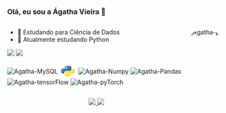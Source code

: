 ### Olá, eu sou a Ágatha Vieira 👋

##
<img align="right" alt="Agatha-pic" height="170" style="border-radius:50px;" src = "https://picrew.me/shareImg/org/202206/338224_UiF4cjSu.png">

-  🎲  Estudando para Ciência de Dados
-  🐍  Atualmente estudando Python

<div> 
  <a href="https://www.instagram.com/agathva/?hl=pt-br" target="_blank"><img src="https://img.shields.io/badge/-Instagram-%23E4405F?style=for-the-badge&logo=instagram&logoColor=white" target="_blank"></a>
  <a href="https://twitter.com/aga_magalhaes" target="_blank"><img src="https://img.shields.io/badge/Twitter-1DA1F2?style=for-the-badge&logo=twitter&logoColor=white" target="_blank"></a> 
</div>

<div style="display: inline_block"><br>
  <img align="center" alt="Agatha-MySQL" height="30" width="40" src="https://cdn.jsdelivr.net/gh/devicons/devicon/icons/mysql/mysql-original.svg">
  <img align="center" alt="Agatha-Python" height="30" width="40" src="https://raw.githubusercontent.com/devicons/devicon/master/icons/python/python-original.svg">
  <img align="center" alt="Agatha-Numpy" height="30" width="40" src="https://cdn.jsdelivr.net/gh/devicons/devicon/icons/numpy/numpy-original.svg">
  <img align="center" alt="Agatha-Pandas" height="30" width="40" src="https://cdn.jsdelivr.net/gh/devicons/devicon/icons/pandas/pandas-original.svg">
  <img align="center" alt="Agatha-tensorFlow" height="30" width="40" src="https://cdn.jsdelivr.net/gh/devicons/devicon/icons/tensorflow/tensorflow-original.svg">
  <img align="center" alt="Agatha-pyTorch" height="30" width="40" src="https://cdn.jsdelivr.net/gh/devicons/devicon/icons/pytorch/pytorch-original.svg">
</div>

##

<div align="center">
  <a href="https://github.com/agathva">
  <img height="150em" src="https://github-readme-stats.vercel.app/api?username=agathva&show_icons=true&theme=dark&include_all_commits=true&count_private=true"/>
  <img height="150em" src="https://github-readme-stats.vercel.app/api/top-langs/?username=agathva&layout=compact&langs_count=7&theme=dark"/>
</div>

##

